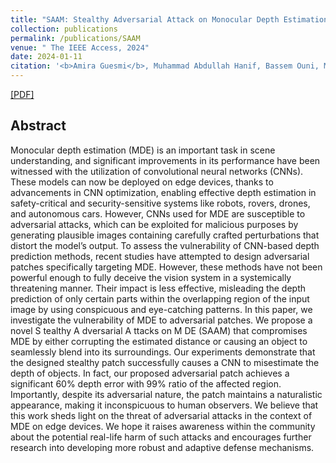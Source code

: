 ```yaml
---
title: "SAAM: Stealthy Adversarial Attack on Monocular Depth Estimation"
collection: publications
permalink: /publications/SAAM
venue: " The IEEE Access, 2024"
date: 2024-01-11
citation: '<b>Amira Guesmi</b>, Muhammad Abdullah Hanif, Bassem Ouni, Muhammad Shafique'
---
```

[[PDF]]([https://ieeexplore.ieee.org/abstract/document/10388324])


## Abstract
Monocular depth estimation (MDE) is an important task in scene understanding, and significant improvements in its performance have been witnessed with the utilization of convolutional neural networks (CNNs). These models can now be deployed on edge devices, thanks to advancements in CNN optimization, enabling effective depth estimation in safety-critical and security-sensitive systems like robots, rovers, drones, and autonomous cars. However, CNNs used for MDE are susceptible to adversarial attacks, which can be exploited for malicious purposes by generating plausible images containing carefully crafted perturbations that distort the model’s output. To assess the vulnerability of CNN-based depth prediction methods, recent studies have attempted to design adversarial patches specifically targeting MDE. However, these methods have not been powerful enough to fully deceive the vision system in a systemically threatening manner. Their impact is less effective, misleading the depth prediction of only certain parts within the overlapping region of the input image by using conspicuous and eye-catching patterns. In this paper, we investigate the vulnerability of MDE to adversarial patches. We propose a novel S tealthy A dversarial A ttacks on M DE (SAAM) that compromises MDE by either corrupting the estimated distance or causing an object to seamlessly blend into its surroundings. Our experiments demonstrate that the designed stealthy patch successfully causes a CNN to misestimate the depth of objects. In fact, our proposed adversarial patch achieves a significant 60% depth error with 99% ratio of the affected region. Importantly, despite its adversarial nature, the patch maintains a naturalistic appearance, making it inconspicuous to human observers. We believe that this work sheds light on the threat of adversarial attacks in the context of MDE on edge devices. We hope it raises awareness within the community about the potential real-life harm of such attacks and encourages further research into developing more robust and adaptive defense mechanisms.
